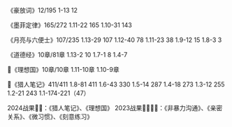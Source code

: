 《豪放词》12/195
1-13 12 

《墨菲定律》165/272
1.11-22 165
1.10-31 143

《月亮与六便士》107/235
1.13-29 107
1.12-40 78
1.11-23 38
1.9-12 15
1.8-3 3

《道德经》10章/81章
1.13-2 10
1.7-1 8
1.4-7

💯《理想国》10章/10章
1.11-10章
1.10-9章

💯《猎人笔记》411/411
1.8-81 411
1.6-43 330
1.5-14 287
1.4-18 273
1.3-12 255
1.2-21 243
1.1-174-221（47）

2024战果💎💎：《猎人笔记》、《理想国》
2023战果💎💎💎💎：《非暴力沟通》、《亲密关系》、《微习惯》、《刻意练习》
